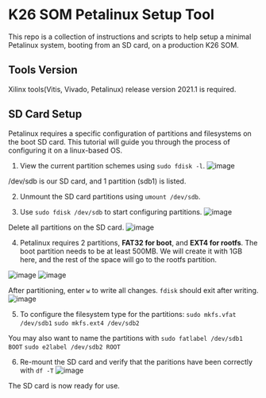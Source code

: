 # K26 SOM Petalinux Setup Tool
This repo is a collection of instructions and scripts to help setup a minimal Petalinux system, booting from an SD card, on a production K26 SOM.

## Tools Version
Xilinx tools(Vitis, Vivado, Petalinux) release version 2021.1 is required.

## SD Card Setup
Petalinux requires a specific configuration of partitions and filesystems on the boot SD card.
This tutorial will guide you through the process of configuring it on a linux-based OS.

1. View the current partition schemes using `sudo fdisk -l`.
![image](https://user-images.githubusercontent.com/65555647/202134189-1bc00bf1-c3d1-46b6-bf5c-c16048b5525b.png)

  /dev/sdb is our SD card, and 1 partition (sdb1) is listed.


2. Unmount the SD card partitions using `umount /dev/sdb`.


3. Use `sudo fdisk /dev/sdb` to start configuring partitions.
![image](https://user-images.githubusercontent.com/65555647/202135125-960edd1e-59fd-4859-a241-0d8b0f02b56a.png)

Delete all partitions on the SD card.
![image](https://user-images.githubusercontent.com/65555647/202136239-a5e38cbc-f744-42eb-a994-8d329b469907.png)


4. Petalinux requires 2 partitions, **FAT32 for boot**, and **EXT4 for rootfs**. The boot partition needs to be at least 500MB. We will create it with 1GB here, and the rest of the space will go to the rootfs partition.

![image](https://user-images.githubusercontent.com/65555647/202137099-ff2d2009-4f0c-41d8-829a-820eab09b23d.png)
![image](https://user-images.githubusercontent.com/65555647/202137142-ea56cbb2-990e-4db6-ac62-348212d48374.png)

  After partitioning, enter `w` to write all changes. `fdisk` should exit after writing.
![image](https://user-images.githubusercontent.com/65555647/202137429-3972b0b8-5e6d-47a1-92ff-acaf45044302.png)


5. To configure the filesystem type for the partitions:
  `sudo mkfs.vfat /dev/sdb1`
  `sudo mkfs.ext4 /dev/sdb2`

  You may also want to name the partitions with
  `sudo fatlabel /dev/sdb1 BOOT`
  `sudo e2label /dev/sdb2 ROOT`


6. Re-mount the SD card and verify that the paritions have been correctly with `df -T`
![image](https://user-images.githubusercontent.com/65555647/202139812-fe8016c8-a943-4d14-8a68-26c7399a89c3.png)


  The SD card is now ready for use.


